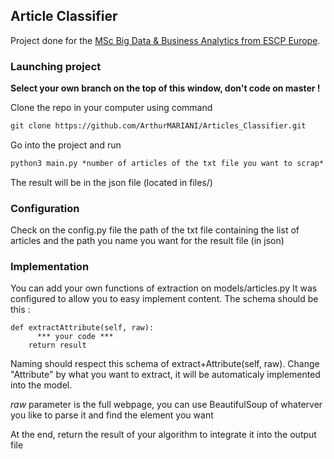 ## Article Classifier

Project done for the [MSc Big Data & Business Analytics from ESCP Europe](https://www.escpeurope.eu/programmes/specialised-masters-MScs/MSc-in-Big-Data-and-Business-Analytics).

### Launching project

**Select your own branch on the top of this window, don't code on master !**

Clone the repo in your computer using command
```markdown
git clone https://github.com/ArthurMARIANI/Articles_Classifier.git
```

Go into the project and run 
```markdown
python3 main.py *number of articles of the txt file you want to scrap*
```
The result will be in the json file (located in files/)

### Configuration 

Check on the config.py file the path of the txt file containing the list of articles and the path you name you want for the result file (in json)

### Implementation 

You can add your own functions of extraction on models/articles.py
It was configured to allow you to easy implement content.
The schema should be this :

    def extractAttribute(self, raw):
          *** your code ***
        return result
        
Naming should respect this schema of extract+Attribute(self, raw).
Change "Attribute" by what you want to extract, it will be automaticaly implemented into the model.

*raw* parameter is the full webpage, you can use BeautifulSoup of whaterver you like to parse it and find the element you want

At the end, return the result of your algorithm to integrate it into the output file

